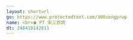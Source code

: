```yaml
---
layout: shorturl
go: https://www.protectedtext.com/300songprwp
name: <br>🍀 PT 宋三百詞
dt: 240410142811
---
```

